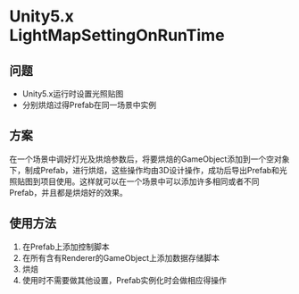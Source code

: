 # Unity5.x LightMapSettingOnRunTime
## 问题
* Unity5.x运行时设置光照贴图
* 分别烘焙过得Prefab在同一场景中实例

## 方案
在一个场景中调好灯光及烘焙参数后，将要烘焙的GameObject添加到一个空对象下，制成Prefab，进行烘焙，这些操作均由3D设计操作，成功后导出Prefab和光照贴图到项目使用。这样就可以在一个场景中可以添加许多相同或者不同Prefab，并且都是烘焙好的效果。

## 使用方法
1. 在Prefab上添加控制脚本
2. 在所有含有Renderer的GameObject上添加数据存储脚本
3. 烘焙
4. 使用时不需要做其他设置，Prefab实例化时会做相应得操作

